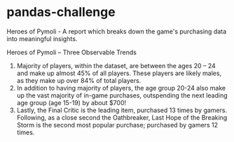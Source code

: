 # pandas-challenge
Heroes of Pymoli - A report which breaks down the game's purchasing data into meaningful insights.

Heroes of Pymoli – Three Observable Trends
1.	Majority of players, within the dataset, are between the ages 20 – 24 and make up almost 45% of all players. These players are likely males, as they make up over 84% of total players.
2.	In addition to having majority of players, the age group 20-24 also make up the vast majority of in-game purchases, outspending the next leading age group (age 15-19) by about $700!
3.	Lastly, the Final Critic is the leading item, purchased 13 times by gamers. Following, as a close second the Oathbreaker, Last Hope of the Breaking Storm is the second most popular purchase; purchased by gamers 12 times. 


